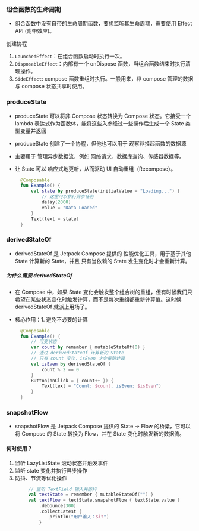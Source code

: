 ### 组合函数的生命周期

- 组合函数中没有自带的生命周期函数，要想监听其生命周期，需要使用 Effect API (附带效应)。

创建协程
1. `LaunchedEffect`：在组合函数启动时执行一次。
2. `DisposableEffect`：内部有一个 onDispose 函数，当组合函数结束时执行清理操作。
3. `SideEffect`: compose 函数重组时执行。一般用来，非 compose 管理的数据与 compose 状态共享时使用。





### produceState
- produceState 可以将非 Compose 状态转换为 Compose 状态。它接受一个 lambda 表达式作为函数体，能将这些入参经过一些操作后生成一个 State 类型变量并返回
- produceState 创建了一个协程，但他也可以用于 观察非挂起函数的数据源

- 主要用于 管理异步数据流，例如 网络请求、数据库查询、传感器数据等。
- 让 State 可以 响应式地更新，从而驱动 UI 自动重组（Recompose）。

  ```kotlin
    @Composable
    fun Example() {
        val state by produceState(initialValue = "Loading...") {
            // 这里可以执行异步任务
            delay(2000)
            value = "Data Loaded"
        }
        Text(text = state)
    }
  ```
### derivedStateOf
- derivedStateOf 是 Jetpack Compose 提供的 性能优化工具，用于基于其他 State 计算新的 State，并且 只有当依赖的 State 发生变化时才会重新计算。
##### 为什么需要 derivedStateOf
- 在 Compose 中，如果 State 变化会触发整个组合树的重组，但有时候我们只希望在某些状态变化时触发计算，而不是每次重组都重新计算值。这时候 derivedStateOf 就派上用场了。

- 核心作用：1. 避免不必要的计算
  ```kotlin
    @Composable
    fun Example() {
        // 可变状态
        var count by remember { mutableStateOf(0) }
        // 通过 derivedStateOf 计算新的 State
        // 只有 count 变化，isEven 才会重新计算
        val isEven by derivedStateOf {
            count % 2 == 0
        }
        Button(onClick = { count++ }) {
            Text(text = "Count: $count, isEven: $isEven")
        }
    }
  ```
  
### snapshotFlow
- snapshotFlow 是 Jetpack Compose 提供的 State → Flow 的桥梁，它可以 将 Compose 的 State 转换为 Flow，并在 State 变化时触发新的数据流。
#### 何时使用？
1. 监听 LazyListState 滚动状态并触发事件
2. 监听 state 变化并执行异步操作
3. 防抖、节流等优化操作
   ```kotlin
        // 监听 TextField 输入并防抖
        val textState = remember { mutableStateOf("") }
        val textFlow = textState.snapshotFlow { textState.value }
            .debounce(300)
            .collectLatest { 
                println("用户输入：$it")
            }
   ```